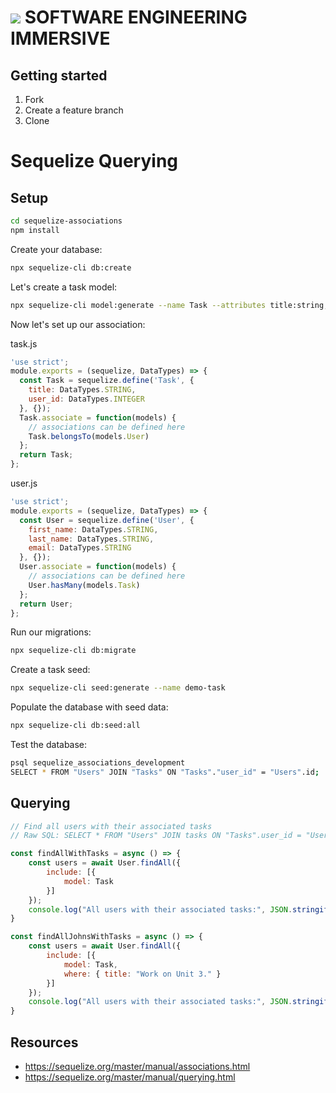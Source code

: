 # ![](https://ga-dash.s3.amazonaws.com/production/assets/logo-9f88ae6c9c3871690e33280fcf557f33.png)  SOFTWARE ENGINEERING IMMERSIVE

## Getting started

1. Fork
1. Create a feature branch
1. Clone

# Sequelize Querying

## Setup

```sh
cd sequelize-associations
npm install
```

Create your database:

```sh
npx sequelize-cli db:create
```

Let's create a task model:

```sh
npx sequelize-cli model:generate --name Task --attributes title:string,user_id:integer
```

Now let's set up our association:

task.js
```js
'use strict';
module.exports = (sequelize, DataTypes) => {
  const Task = sequelize.define('Task', {
    title: DataTypes.STRING,
    user_id: DataTypes.INTEGER
  }, {});
  Task.associate = function(models) {
    // associations can be defined here
    Task.belongsTo(models.User)
  };
  return Task;
};
```

user.js
```js
'use strict';
module.exports = (sequelize, DataTypes) => {
  const User = sequelize.define('User', {
    first_name: DataTypes.STRING,
    last_name: DataTypes.STRING,
    email: DataTypes.STRING
  }, {});
  User.associate = function(models) {
    // associations can be defined here
    User.hasMany(models.Task)
  };
  return User;
};
```

Run our migrations:

```sh
npx sequelize-cli db:migrate
```

Create a task seed:

```sh
npx sequelize-cli seed:generate --name demo-task
```

Populate the database with seed data:

```sh
npx sequelize-cli db:seed:all
```

Test the database:

```sh
psql sequelize_associations_development
SELECT * FROM "Users" JOIN "Tasks" ON "Tasks"."user_id" = "Users".id;
```

## Querying

```js
// Find all users with their associated tasks
// Raw SQL: SELECT * FROM "Users" JOIN tasks ON "Tasks".user_id = "Users".id;

const findAllWithTasks = async () => {
    const users = await User.findAll({
        include: [{
            model: Task
        }]
    });
    console.log("All users with their associated tasks:", JSON.stringify(users, null, 4));
}

const findAllJohnsWithTasks = async () => {
    const users = await User.findAll({
        include: [{
            model: Task,
            where: { title: "Work on Unit 3." }
        }]
    });
    console.log("All users with their associated tasks:", JSON.stringify(users, null, 4));
}
```

## Resources

- https://sequelize.org/master/manual/associations.html
- https://sequelize.org/master/manual/querying.html
